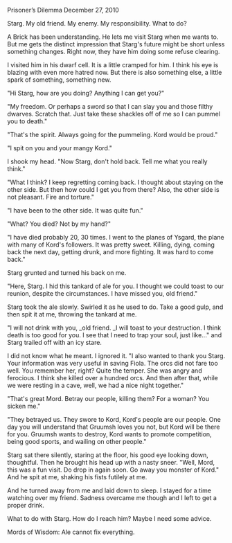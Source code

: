 Prisoner’s Dilemma
December 27, 2010

Starg. My old friend. My enemy. My responsibility. What to do?

A Brick has been understanding. He lets me visit Starg when me wants to. But me gets the distinct impression that Starg's future might be short unless something changes. Right now, they have him doing some refuse clearing.

I visited him in his dwarf cell. It is a little cramped for him. I think his eye is blazing with even more hatred now. But there is also something else, a little spark of something, something new.

"Hi Starg, how are you doing? Anything I can get you?"

"My freedom. Or perhaps a sword so that I can slay you and those filthy dwarves. Scratch that. Just take these shackles off of me so I can pummel you to death."

"That's the spirit. Always going for the pummeling. Kord would be proud."

"I spit on you and your mangy Kord."

I shook my head. "Now Starg, don't hold back. Tell me what you really think."

"What I think? I keep regretting coming back. I thought about staying on the other side. But then how could I get you from there? Also, the other side is not pleasant. Fire and torture."

"I have been to the other side. It was quite fun."

"What? You died? Not by my hand?"

"I have died probably 20, 30 times. I went to the planes of Ysgard, the plane with many of Kord's followers. It was pretty sweet. Killing, dying, coming back the next day, getting drunk, and more fighting. It was hard to come back."

Starg grunted and turned his back on me.

"Here, Starg. I hid this tankard of ale for you. I thought we could toast to our reunion, despite the circumstances. I have missed you, old friend."

Starg took the ale slowly. Swirled it as he used to do. Take a good gulp, and then spit it at me, throwing the tankard at me.

"I will not drink with you, _old friend. _I will toast to your destruction. I think death is too good for you. I see that I need to trap your soul, just like..." and Starg trailed off with an icy stare.

I did not know what he meant. I ignored it. "I also wanted to thank you Starg. Your information was very useful in saving Fiola. The orcs did not fare too well. You remember her, right? Quite the temper. She was angry and ferocious. I think she killed over a hundred orcs. And then after that, while we were resting in a cave, well, we had a nice night together."

"That's great Mord. Betray our people, killing them? For a woman? You sicken me."

"They betrayed us. They swore to Kord, Kord's people are our people. One day you will understand that Gruumsh loves you not, but Kord will be there for you. Gruumsh wants to destroy, Kord wants to promote competition, being good sports, and wailing on other people."

Starg sat there silently, staring at the floor, his good eye looking down, thoughtful. Then he brought his head up with a nasty sneer. "Well, Mord, this was a fun visit. Do drop in again soon. Go away you monster of Kord." And he spit at me, shaking his fists futilely at me.

And he turned away from me and laid down to sleep. I stayed for a time watching over my friend. Sadness overcame me though and I left to get a proper drink.

What to do with Starg. How do I reach him? Maybe I need some advice.

Mords of Wisdom: Ale cannot fix everything.